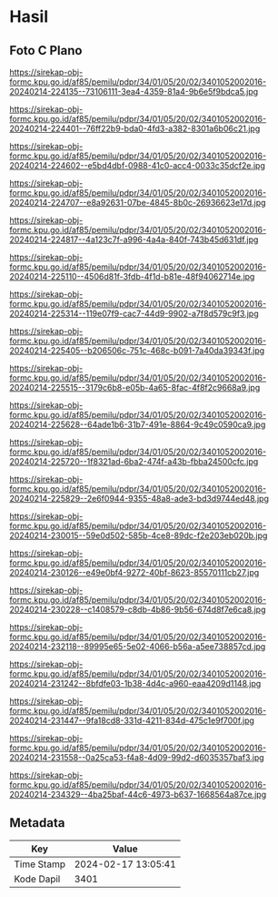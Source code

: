# Hasil

## Foto C Plano

https://sirekap-obj-formc.kpu.go.id/af85/pemilu/pdpr/34/01/05/20/02/3401052002016-20240214-224135--73106111-3ea4-4359-81a4-9b6e5f9bdca5.jpg

https://sirekap-obj-formc.kpu.go.id/af85/pemilu/pdpr/34/01/05/20/02/3401052002016-20240214-224401--76ff22b9-bda0-4fd3-a382-8301a6b06c21.jpg

https://sirekap-obj-formc.kpu.go.id/af85/pemilu/pdpr/34/01/05/20/02/3401052002016-20240214-224602--e5bd4dbf-0988-41c0-acc4-0033c35dcf2e.jpg

https://sirekap-obj-formc.kpu.go.id/af85/pemilu/pdpr/34/01/05/20/02/3401052002016-20240214-224707--e8a92631-07be-4845-8b0c-26936623e17d.jpg

https://sirekap-obj-formc.kpu.go.id/af85/pemilu/pdpr/34/01/05/20/02/3401052002016-20240214-224817--4a123c7f-a996-4a4a-840f-743b45d631df.jpg

https://sirekap-obj-formc.kpu.go.id/af85/pemilu/pdpr/34/01/05/20/02/3401052002016-20240214-225110--4506d81f-3fdb-4f1d-b81e-48f94062714e.jpg

https://sirekap-obj-formc.kpu.go.id/af85/pemilu/pdpr/34/01/05/20/02/3401052002016-20240214-225314--119e07f9-cac7-44d9-9902-a7f8d579c9f3.jpg

https://sirekap-obj-formc.kpu.go.id/af85/pemilu/pdpr/34/01/05/20/02/3401052002016-20240214-225405--b206506c-751c-468c-b091-7a40da39343f.jpg

https://sirekap-obj-formc.kpu.go.id/af85/pemilu/pdpr/34/01/05/20/02/3401052002016-20240214-225515--3179c6b8-e05b-4a65-8fac-4f8f2c9668a9.jpg

https://sirekap-obj-formc.kpu.go.id/af85/pemilu/pdpr/34/01/05/20/02/3401052002016-20240214-225628--64ade1b6-31b7-491e-8864-9c49c0590ca9.jpg

https://sirekap-obj-formc.kpu.go.id/af85/pemilu/pdpr/34/01/05/20/02/3401052002016-20240214-225720--1f8321ad-6ba2-474f-a43b-fbba24500cfc.jpg

https://sirekap-obj-formc.kpu.go.id/af85/pemilu/pdpr/34/01/05/20/02/3401052002016-20240214-225829--2e6f0944-9355-48a8-ade3-bd3d9744ed48.jpg

https://sirekap-obj-formc.kpu.go.id/af85/pemilu/pdpr/34/01/05/20/02/3401052002016-20240214-230015--59e0d502-585b-4ce8-89dc-f2e203eb020b.jpg

https://sirekap-obj-formc.kpu.go.id/af85/pemilu/pdpr/34/01/05/20/02/3401052002016-20240214-230126--e49e0bf4-9272-40bf-8623-85570111cb27.jpg

https://sirekap-obj-formc.kpu.go.id/af85/pemilu/pdpr/34/01/05/20/02/3401052002016-20240214-230228--c1408579-c8db-4b86-9b56-674d8f7e6ca8.jpg

https://sirekap-obj-formc.kpu.go.id/af85/pemilu/pdpr/34/01/05/20/02/3401052002016-20240214-232118--89995e65-5e02-4066-b56a-a5ee738857cd.jpg

https://sirekap-obj-formc.kpu.go.id/af85/pemilu/pdpr/34/01/05/20/02/3401052002016-20240214-231242--8bfdfe03-1b38-4d4c-a960-eaa4209d1148.jpg

https://sirekap-obj-formc.kpu.go.id/af85/pemilu/pdpr/34/01/05/20/02/3401052002016-20240214-231447--9fa18cd8-331d-4211-834d-475c1e9f700f.jpg

https://sirekap-obj-formc.kpu.go.id/af85/pemilu/pdpr/34/01/05/20/02/3401052002016-20240214-231558--0a25ca53-f4a8-4d09-99d2-d6035357baf3.jpg

https://sirekap-obj-formc.kpu.go.id/af85/pemilu/pdpr/34/01/05/20/02/3401052002016-20240214-234329--4ba25baf-44c6-4973-b637-1668564a87ce.jpg


## Metadata

| Key        | Value               |
| ---------- | ------------------- |
| Time Stamp | 2024-02-17 13:05:41 |
| Kode Dapil | 3401                |



